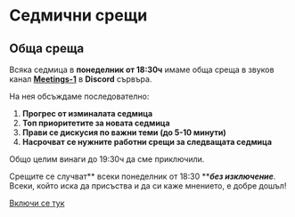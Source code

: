 # Седмични срещи

## Обща среща

Всяка седмица в **понеделник от 18:30ч** имаме обща среща в звуков канал [**Meetings-1**](https://discord.com/channels/778984868146577458/782260934621003796) в **Discord** сървъра.

На нея обсъждаме последователно:

1. **Прогрес от изминалата седмица**
2. **Топ приоритетите за новата седмица**
3. **Прави се дискусия по важни теми (до 5-10 минути)**
4. **Насрочват се нужните работни срещи за следващата седмица**

Общо целим винаги до 19:30ч да сме приключили.

Срещите се случват** всеки понеделник от 18:30 **_**без изключение**_.\
Всеки, който иска да присъства и да си каже мнението, е добре дошъл!

[Включи се тук](https://docs.podkrepi.bg/general/komunikaciya/vprosi#kak-da-se-vklyucha-v-organizaciyata)

